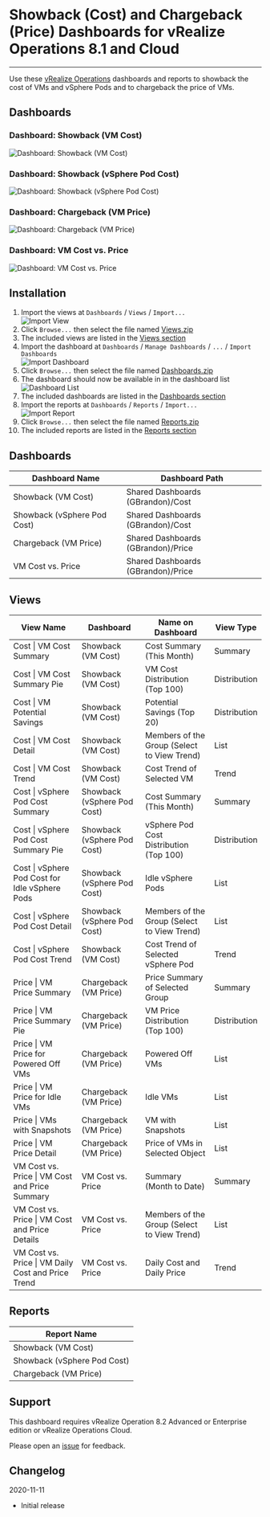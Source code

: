 
# Showback (Cost) and Chargeback (Price) Dashboards for vRealize Operations 8.1 and Cloud
---------

Use these [vRealize Operations](https://www.vmware.com/products/vrealize-operations.html) dashboards and reports to showback the cost of VMs and vSphere Pods and to chargeback the price of VMs.

## Dashboards
### Dashboard: Showback (VM Cost)
![Dashboard: Showback (VM Cost)](https://raw.githubusercontent.com/notoriousbdg/vrops-dashboard-showback_and_chargeback/main/images/Dashboard-Showback_VM_Cost.png)

### Dashboard: Showback (vSphere Pod Cost)
![Dashboard: Showback (vSphere Pod Cost)](https://raw.githubusercontent.com/notoriousbdg/vrops-dashboard-showback_and_chargeback/main/images/Dashboard-Showback_vSphere_Pod_Cost.png)

### Dashboard: Chargeback (VM Price)
![Dashboard: Chargeback (VM Price)](https://raw.githubusercontent.com/notoriousbdg/vrops-dashboard-showback_and_chargeback/main/images/Dashboard-Chargeback_VM_Price.png)

### Dashboard: VM Cost vs. Price
![Dashboard: VM Cost vs. Price](https://raw.githubusercontent.com/notoriousbdg/vrops-dashboard-showback_and_chargeback/main/images/Dashobard-VM_Cost_vs_Price.png)

## Installation
1. Import the views at `Dashboards` / `Views` / `Import...`  
![Import View](https://raw.githubusercontent.com/notoriousbdg/vrops-dashboard-showback_and_chargeback/main/images/View_Import.png)
2. Click `Browse...` then select the file named [Views.zip](https://github.com/notoriousbdg/vrops-dashboard-showback_and_chargeback/raw/main/Views.zip)
3. The included views are listed in the [Views section](#Views)
4. Import the dashboard at `Dashboards` / `Manage Dashboards` / `...` / `Import Dashboards`  
![Import Dashboard](https://raw.githubusercontent.com/notoriousbdg/vrops-dashboard-showback_and_chargeback/main/images/Dashboard_Import.png)
5. Click `Browse...` then select the file named [Dashboards.zip](https://github.com/notoriousbdg/vrops-dashboard-showback_and_chargeback/raw/main/Dashboards.zip)
6. The dashboard should now be available in in the dashboard list  
![Dashboard List](https://raw.githubusercontent.com/notoriousbdg/vrops-dashboard-showback_and_chargeback/main/images/Dashboard_List.png)
7. The included dashboards are listed in the [Dashboards section](#Dashboards)
8. Import the reports at `Dashboards` / `Reports` / `Import...`  
![Import Report](https://raw.githubusercontent.com/notoriousbdg/vrops-dashboard-showback_and_chargeback/main/images/Report_Import.png)
9. Click `Browse...` then select the file named [Reports.zip](https://github.com/notoriousbdg/vrops-dashboard-showback_and_chargeback/raw/main/Reports.zip)
10. The included reports are listed in the [Reports section](#Reports)

## Dashboards
| Dashboard Name | Dashboard Path |
|--|--|
| Showback (VM Cost) | Shared Dashboards (GBrandon)/Cost |
| Showback (vSphere Pod Cost) | Shared Dashboards (GBrandon)/Cost |
| Chargeback (VM Price) | Shared Dashboards (GBrandon)/Price |
| VM Cost vs. Price | Shared Dashboards (GBrandon)/Price |

## Views
| View Name | Dashboard | Name on Dashboard | View Type |
|--|--|--|--|
| Cost &#124; VM Cost Summary | Showback (VM Cost) | Cost Summary (This Month) | Summary |
| Cost &#124; VM Cost Summary Pie | Showback (VM Cost) | VM Cost Distribution (Top 100) | Distribution |
| Cost &#124; VM Potential Savings | Showback (VM Cost) | Potential Savings (Top 20) | Distribution |
| Cost &#124; VM Cost Detail | Showback (VM Cost) | Members of the Group (Select to View Trend) | List |
| Cost &#124; VM Cost Trend | Showback (VM Cost) | Cost Trend of Selected VM | Trend |
| Cost &#124; vSphere Pod Cost Summary | Showback (vSphere Pod Cost) | Cost Summary (This Month) | Summary |
| Cost &#124; vSphere Pod Cost Summary Pie | Showback (vSphere Pod Cost) | vSphere Pod Cost Distribution (Top 100) | Distribution |
| Cost &#124; vSphere Pod Cost for Idle vSphere Pods | Showback (vSphere Pod Cost) | Idle vSphere Pods | List |
| Cost &#124; vSphere Pod Cost Detail | Showback (vSphere Pod Cost) | Members of the Group (Select to View Trend) | List |
| Cost &#124; vSphere Pod Cost Trend | Showback (VM Cost) | Cost Trend of Selected vSphere Pod | Trend |
| Price &#124; VM Price Summary | Chargeback (VM Price) | Price Summary of Selected Group | Summary |
| Price &#124; VM Price Summary Pie | Chargeback (VM Price) | VM Price Distribution (Top 100) | Distribution |
| Price &#124; VM Price for Powered Off VMs | Chargeback (VM Price) | Powered Off VMs | List |
| Price &#124; VM Price for Idle VMs | Chargeback (VM Price) | Idle VMs | List |
| Price &#124; VMs with Snapshots | Chargeback (VM Price) | VM with Snapshots | List |
| Price &#124; VM Price Detail | Chargeback (VM Price) | Price of VMs in Selected Object | List |
| VM Cost vs. Price &#124; VM Cost and Price Summary | VM Cost vs. Price | Summary (Month to Date) | Summary |
| VM Cost vs. Price &#124; VM Cost and Price Details | VM Cost vs. Price | Members of the Group (Select to View Trend) | List |
| VM Cost vs. Price &#124; VM Daily Cost and Price Trend | VM Cost vs. Price | Daily Cost and Daily Price | Trend |

## Reports
| Report Name |
|--|
| Showback (VM Cost) |
| Showback (vSphere Pod Cost) |
| Chargeback (VM Price) |

## Support

This dashboard requires vRealize Operation 8.2 Advanced or Enterprise edition or vRealize Operations Cloud.

Please open an [issue](https://github.com/notoriousbdg/vrops-dashboard-showback_and_chargeback/issues) for feedback.

## Changelog
2020-11-11
* Initial release
